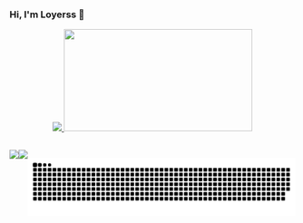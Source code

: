 ### Hi, I'm Loyerss 👋

<div align="center">
    <a href="https://github.com/Loyerss">
    <img height="180em" src="https://github-readme-stats.loyerss.vercel.app/api?username=Loyerss&show_icons=true&theme=react&include_all_commits=true&count_private=true"/>
    <img width="332px" height="180em" src="https://github-readme-stats.loyerss.vercel.app/api/top-langs/?username=Loyerss&layout=compact&langs_count=16&theme=react"/>

<br>

</div>
</div>
  
##
  
<div style="display: flex; direction: row;">
  <a href="https://github.com/Loyerss"><img src="https://img.shields.io/badge/GitHub-100000?style=for-the-badge&logo=github&logoColor=white"></a>
  <a href="https://discord.gg/JUWK7GEzTG"><img src="https://img.shields.io/badge/Discord-7289DA?style=for-the-badge&logo=discord&logoColor=white"></a>
    	
  
  ![Snake animation](https://github.com/Loyerss/Loyerss/blob/output/github-contribution-grid-snake.svg)
</div>
